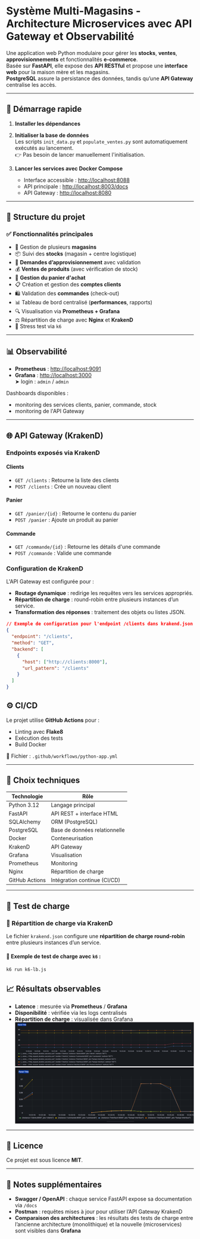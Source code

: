 # Système Multi-Magasins - Architecture Microservices avec API Gateway et Observabilité

Une application web Python modulaire pour gérer les **stocks**, **ventes**, **approvisionnements** et fonctionnalités **e-commerce**.  
Basée sur **FastAPI**, elle expose des **API RESTful** et propose une **interface web** pour la maison mère et les magasins.  
**PostgreSQL** assure la persistance des données, tandis qu’une **API Gateway** centralise les accès.

---

## 🚀 Démarrage rapide

1. **Installer les dépendances**
2. **Initialiser la base de données**  
   Les scripts `init_data.py` et `populate_ventes.py` sont automatiquement exécutés au lancement.  
   👉 Pas besoin de lancer manuellement l'initialisation.

3. **Lancer les services avec Docker Compose**  
   - Interface accessible : [http://localhost:8088](http://localhost:8088)  
   - API principale : [http://localhost:8003/docs](http://localhost:8003/docs)  
   - API Gateway : [http://localhost:8080](http://localhost:8080)

---

## 🧱 Structure du projet

### ✅ Fonctionnalités principales

- 🏬 Gestion de plusieurs **magasins**
- 📦 Suivi des **stocks** (magasin + centre logistique)
- 🔁 **Demandes d’approvisionnement** avec validation
- 💰 **Ventes de produits** (avec vérification de stock)
- 🛒 **Gestion du panier d'achat**
- 📋 Création et gestion des **comptes clients**
- 🛍️ Validation des **commandes** (check-out)
- 📊 Tableau de bord centralisé (**performances**, rapports)
- 🔍 Visualisation via **Prometheus + Grafana**
- ⚖️ Répartition de charge avec **Nginx** et **KrakenD**
- 🧪 Stress test via `k6`

---

## 📊 Observabilité

- **Prometheus** : [http://localhost:9091](http://localhost:9091)
- **Grafana** : [http://localhost:3000](http://localhost:3000)  
  ➤ login : `admin` / `admin`

Dashboards disponibles :
- monitoring des services clients, panier, commande, stock
- monitoring de l'API Gateway

---

## 🌐 API Gateway (KrakenD)

### Endpoints exposés via KrakenD

#### Clients
- `GET /clients` : Retourne la liste des clients
- `POST /clients` : Crée un nouveau client

#### Panier
- `GET /panier/{id}` : Retourne le contenu du panier
- `POST /panier` : Ajoute un produit au panier

#### Commande
- `GET /commande/{id}` : Retourne les détails d'une commande
- `POST /commande` : Valide une commande

### Configuration de KrakenD

L'API Gateway est configurée pour :
- **Routage dynamique** : redirige les requêtes vers les services appropriés.
- **Répartition de charge** : round-robin entre plusieurs instances d’un service.
- **Transformation des réponses** : traitement des objets ou listes JSON.

```json
// Exemple de configuration pour l'endpoint /clients dans krakend.json
{
  "endpoint": "/clients",
  "method": "GET",
  "backend": [
    {
      "host": ["http://clients:8000"],
      "url_pattern": "/clients"
    }
  ]
}
```

## ⚙️ CI/CD

Le projet utilise **GitHub Actions** pour :

- Linting avec **Flake8**
- Exécution des tests
- Build Docker

📁 Fichier : `.github/workflows/python-app.yml`

---

## 🔧 Choix techniques

| Technologie     | Rôle                               |
|------------------|--------------------------------------|
| Python 3.12       | Langage principal                   |
| FastAPI           | API REST + interface HTML          |
| SQLAlchemy        | ORM (PostgreSQL)                   |
| PostgreSQL        | Base de données relationnelle      |
| Docker            | Conteneurisation                   |
| KrakenD           | API Gateway                        |
| Grafana           | Visualisation                      |
| Prometheus        | Monitoring                         |
| Nginx             | Répartition de charge              |
| GitHub Actions    | Intégration continue (CI/CD)       |

---

## 🧪 Test de charge

### 🔁 Répartition de charge via KrakenD

Le fichier `krakend.json` configure une **répartition de charge round-robin** entre plusieurs instances d’un service.

#### 🔬 Exemple de test de charge avec `k6` :

```bash
k6 run k6-lb.js
```

## 📈 Résultats observables

- **Latence** : mesurée via **Prometheus** / **Grafana**
- **Disponibilité** : vérifiée via les logs centralisés
- **Répartition de charge** : visualisée dans Grafana
![Alt text](docs/latence.PNG?raw=true "Latence")
![Alt text](docs/erreur5xx.PNG?raw=true "Erreur5xx")
---

## 📝 Licence

Ce projet est sous licence **MIT**.

---

## 📎 Notes supplémentaires

- **Swagger / OpenAPI** : chaque service FastAPI expose sa documentation via `/docs`
- **Postman** : requêtes mises à jour pour utiliser l’API Gateway KrakenD
- **Comparaison des architectures** : les résultats des tests de charge entre l’ancienne architecture (monolithique) et la nouvelle (microservices) sont visibles dans **Grafana**
